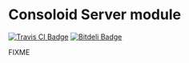 # Consoloid Server module
[![Travis CI Badge](https://api.travis-ci.org/agmen-hu/consoloid-server.svg?branch=master)](https://travis-ci.org/agmen-hu/consoloid-server "Travis CI") [![Bitdeli Badge](https://d2weczhvl823v0.cloudfront.net/agmen-hu/consoloid-server/trend.png)](https://bitdeli.com/free "Bitdeli Badge")

FIXME
